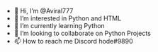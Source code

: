 - 👋 Hi, I’m @Aviral777
- 👀 I’m interested in Python and HTML
- 🌱 I’m currently learning Python
- 💞️ I’m looking to collaborate on Python Projects
- 📫 How to reach me Discord hode#9890

<!---
Aviral777/Aviral777 is a ✨ special ✨ repository because its `README.md` (this file) appears on your GitHub profile.
You can click the Preview link to take a look at your changes.
--->
